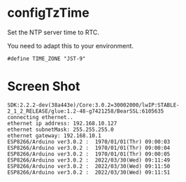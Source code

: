 # configTzTime
Set the NTP server time to RTC.   

You need to adapt this to your environment.   
```
#define TIME_ZONE "JST-9"
```

# Screen Shot
```
SDK:2.2.2-dev(38a443e)/Core:3.0.2=30002000/lwIP:STABLE-2_1_2_RELEASE/glue:1.2-48-g7421258/BearSSL:6105635
connecting ethernet..
ethernet ip address: 192.168.10.127
ethernet subnetMask: 255.255.255.0
ethernet gateway: 192.168.10.1
ESP8266/Arduino ver3.0.2 :  1970/01/01(Thr) 09:00:03
ESP8266/Arduino ver3.0.2 :  1970/01/01(Thr) 09:00:04
ESP8266/Arduino ver3.0.2 :  1970/01/01(Thr) 09:00:05
ESP8266/Arduino ver3.0.2 :  2022/03/30(Wed) 09:11:49
ESP8266/Arduino ver3.0.2 :  2022/03/30(Wed) 09:11:50
ESP8266/Arduino ver3.0.2 :  2022/03/30(Wed) 09:11:51
```

